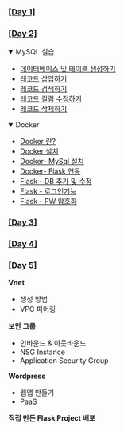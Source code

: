 ### [[Day 1]]()

### [[Day 2]](./Day2)

<details open> 
  <summary> MySQL 실습 </summary>
  
- [데이터베이스 및 테이블 생성하기](./Day2/MySQL.md#데이터베이스-및-테이블-생성하기-CREATE)
- [레코드 삽입하기](./Day2/MySQL.md#레코드-삽입하기-INSERT)
- [레코드 검색하기](./Day2/MySQL.md#테이블-조회하기-SELECT-WHERE)
- [레코드 컬럼 수정하기](./Day2/MySQL.md#테이블-칼럼필드-수정하기-UPDATE)
- [레코드 삭제하기](./Day2/MySQL.md#레코드-삭제하기-DELETE)
  </details>
  
<details open> 
 <summary> Docker </summary>
 
  - [Docker 란?](./Day2/Docker-설치.md#도커란?)
  - [Docker 설치](./Day2/Docker-설치.md#도커-설치)
  - [Docker- MySql 설치](./Day2/Docker-MySQL세팅.md#도커-설치후-MySQL-세팅)
  - [Docker- Flask 연동](./Day2/Docker-Flask연동.md#1-configpy-생성)
  - [Flask - DB 추가 및 수정](./Day2/Docker-Flask연동.md#2-기존-apppy-코드-추가-및-수정)
  - [Flask - 로그인기능](./Day2/Flask-로그인기능.md#Flask로-만든-홈페이지에-로그인-DB-추가)
  - [Flask - PW 암호화](./Day2/Flask-로그인기능.md#보안을-위해-DB-비밀번호-데이터-암호화)
  
  </details>
  
### [[Day 3]](./Day3)

### [[Day 4]]()

### [[Day 5]](./Day5)
**Vnet**
- 생성 방법
- VPC 피어링

**보안 그룹**
- 인바운드 & 아웃바운드
- NSG Instance
- Application Security Group

**Wordpress**
- 웹앱 만들기
- PaaS

**직접 만든 Flask Project 배포**

